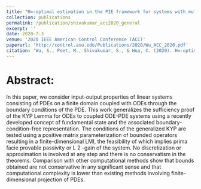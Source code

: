 ```yaml
---
title: "H∞-optimal estimation in the PIE framework for systems with multiple delays and sensor noise"
collection: publications
permalink: /publication/shivakumar_acc2020_general
excerpt: ''
date: 2020-7-3
venue: '2020 IEEE American Control Conference (ACC)'
paperurl: 'http://control.asu.edu/Publications/2020/Wu_ACC_2020.pdf'
citation: 'Wu, S., Peet, M., Shivakumar, S., & Hua, C. (2020). H∞-optimal estimation in the PIE framework for systems with multiple delays and sensor noise. In Proceedings of the American Control Conference.'
---
```



# Abstract:

In this paper, we consider input-output properties of linear systems consisting of PDEs on a finite domain coupled with ODEs through the boundary conditions of the PDE. This work generalizes the sufficiency proof of the KYP Lemma for ODEs to coupled ODE-PDE systems using a recently developed concept of fundamental state and the associated boundary-condition-free representation. The conditions of the generalized KYP are tested using a positive matrix parameterization of bounded operators resulting in a finite-dimensional LMI, the feasibility of which implies prima facie provable passivity or L 2 -gain of the system. No discretization or approximation is involved at any step and there is no conservatism in the theorems. Comparison with other computational methods show that bounds obtained are not conservative in any significant sense and that computational complexity is lower than existing methods involving finite-dimensional projection of PDEs.